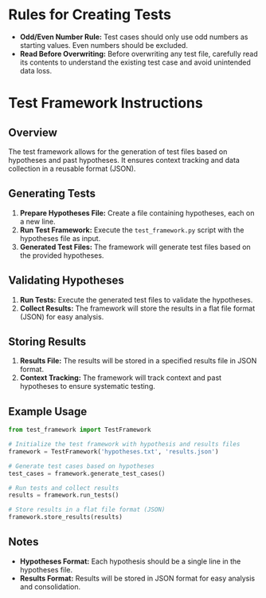 # Rules for Creating Tests

*   **Odd/Even Number Rule:** Test cases should only use odd numbers as starting values. Even numbers should be excluded.
*   **Read Before Overwriting:** Before overwriting any test file, carefully read its contents to understand the existing test case and avoid unintended data loss.

# Test Framework Instructions

## Overview

The test framework allows for the generation of test files based on hypotheses and past hypotheses. It ensures context tracking and data collection in a reusable format (JSON).

## Generating Tests

1. **Prepare Hypotheses File:** Create a file containing hypotheses, each on a new line.
2. **Run Test Framework:** Execute the `test_framework.py` script with the hypotheses file as input.
3. **Generated Test Files:** The framework will generate test files based on the provided hypotheses.

## Validating Hypotheses

1. **Run Tests:** Execute the generated test files to validate the hypotheses.
2. **Collect Results:** The framework will store the results in a flat file format (JSON) for easy analysis.

## Storing Results

1. **Results File:** The results will be stored in a specified results file in JSON format.
2. **Context Tracking:** The framework will track context and past hypotheses to ensure systematic testing.

## Example Usage

```python
from test_framework import TestFramework

# Initialize the test framework with hypothesis and results files
framework = TestFramework('hypotheses.txt', 'results.json')

# Generate test cases based on hypotheses
test_cases = framework.generate_test_cases()

# Run tests and collect results
results = framework.run_tests()

# Store results in a flat file format (JSON)
framework.store_results(results)
```

## Notes

- **Hypotheses Format:** Each hypothesis should be a single line in the hypotheses file.
- **Results Format:** Results will be stored in JSON format for easy analysis and consolidation.
